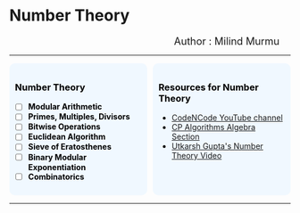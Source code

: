 # **Number Theory**

<div align="right" style="margin-right: 20px; font-size: 18px;">Author : Milind Murmu</div>



---

<!-- * ------------- Content 1 ------------- -->
<div style="display: flex; justify-content: space-between;">

<div style="width: 45%; background-color: #f0f8ff; padding: 10px; border-radius: 10px; color: #000000;">

### Number Theory
- [ ] **Modular Arithmetic**
- [ ] **Primes, Multiples, Divisors**
- [ ] **Bitwise Operations**
- [ ] **Euclidean Algorithm**
- [ ] **Sieve of Eratosthenes**
- [ ] **Binary Modular Exponentiation**
- [ ] **Combinatorics**

</div>

<div style="width: 45%; background-color: #f0f8ff; padding: 10px; border-radius: 10px; color: #000000;">

### Resources for Number Theory
- [CodeNCode YouTube channel](https://www.youtube.com)
- [CP Algorithms Algebra Section](https://cp-algorithms.com)
- [Utkarsh Gupta's Number Theory Video](https://www.youtube.com)

</div>

</div>

---
